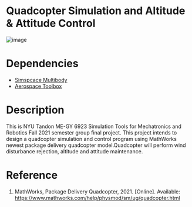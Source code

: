 # Quadcopter Simulation and Altitude & Attitude Control

![image](https://github.com/likeyousmile/Quadcopter-Simulation-and-Altitude-Attitude-Control\SimToolsProjSimulation_Demo.gif)

# Dependencies
* [Simspcace Multibody](https://www.mathworks.com/products/simscape-multibody.html)   
* [Aerospace Toolbox](https://www.mathworks.com/products/aerospace-toolbox.html)   

# Description
This is NYU Tandon ME-GY 6923 Simulation Tools for Mechatronics and Robotics Fall 2021 semester group final project.
This project intends to design a quadcopter simulation and control program using MathWorks newest package delivery quadcopter model.Quadcopter will perform wind disturbance rejection, altitude and attitude maintenance.

# Reference
1. MathWorks, Package Delivery Quadcopter, 2021. [Online]. Available: https://www.mathworks.com/help/physmod/sm/ug/quadcopter.html

